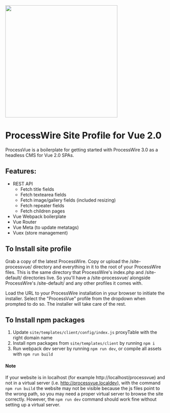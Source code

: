<img width="350" src="https://raw.githubusercontent.com/microcipcip/processvue/master/site-processvue/templates/client/src/assets/logo.png">

# ProcessWire Site Profile for Vue 2.0

ProcessVue is a boilerplate for getting started with ProcessWire 3.0 as a headless CMS for Vue 2.0 SPAs.

## Features:

- REST API
  - Fetch title fields
  - Fetch textearea fields 
  - Fetch image/gallery fields (included resizing)
  - Fetch repeater fields
  - Fetch children pages
- Vue Webpack boilerplate
- Vue Router
- Vue Meta (to update metatags)
- Vuex (store management)

## To Install site profile

Grab a copy of the latest ProcessWire. Copy or upload the /site-processvue/ directory and everything in it to the root of your ProcessWire files. This is the same directory that ProcessWire's index.php and /site-default/ directories live. So you'll have a /site-processvue/ alongside ProcessWire's /site-default/ and any other profiles it comes with.

Load the URL to your ProcessWire installation in your browser to initiate the installer. Select the "ProcessVue" profile from the dropdown when prompted to do so. The installer will take care of the rest.

## To Install npm packages

1. Update `site/templates/client/config/index.js` proxyTable with the right domain name
2. Install npm packages from `site/templates/client` by running `npm i` 
3. Run webpack dev server by running `npm run dev`, or compile all assets with `npm run build`

#### Note

If your website is in localhost (for example http://localhost/processvue) and not in a virtual server (i.e. http://processvue.localdev), with the command `npm run build` the website may not be visible because the js files point to the wrong path, so you may need a proper virtual server to browse the site correctly. However, the `npm run dev` command should work fine without setting up a virtual server.